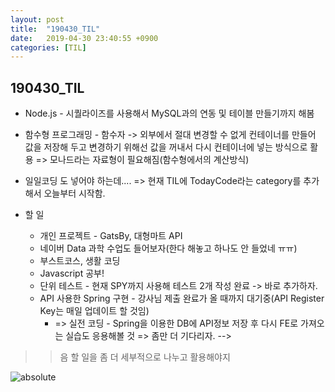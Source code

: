 ```yaml
---
layout: post
title:  "190430_TIL"
date:   2019-04-30 23:40:55 +0900
categories: [TIL]
---
```


190430_TIL
------------

* Node.js - 시퀄라이즈를 사용해서 MySQL과의 연동 및 테이블 만들기까지 해봄  
* 함수형 프로그래밍 - 함수자 -> 외부에서 절대 변경할 수 없게 컨테이너를 만들어 값을 저장해 두고 변경하기 위해선 값을 꺼내서 다시 컨테이너에 넣는 방식으로 활용 => 모나드라는 자료형이 필요해짐(함수형에서의 계산방식)
 
* 일일코딩 도 넣어야 하는데.... => 현재 TIL에 TodayCode라는 category를 추가해서 오늘부터 시작함.

* 할 일 
    * 개인 프로젝트 - GatsBy, 대형마트 API
    * 네이버 Data 과학 수업도 들어보자(한다 해놓고 하나도 안 들었네 ㅠㅠ) 
    * 부스트코스, 생활 코딩
    * Javascript 공부!
    * 단위 테스트 - 현재 SPY까지 사용해 테스트 2개 작성 완료 -> 바로 추가하자.
    * API 사용한 Spring 구현 - 강사님 제출 완료가 올 때까지 대기중(API Register Key는 매일 업데이트 할 것임)
        * => 실전 코딩 - Spring을 이용한 DB에 API정보 저장 후 다시 FE로 가져오는 실습도 응용해볼 것 => 좀만 더 기다리자. -->


>> 음 할 일을 좀 더 세부적으로 나누고 활용해야지 

<img data-action="zoom" src='{{ "/images/friends.jpg" | relative_url }}' alt='absolute'>
